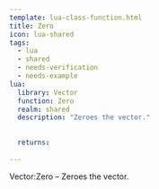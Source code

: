 ```yaml
---
template: lua-class-function.html
title: Zero
icon: lua-shared
tags:
  - lua
  - shared
  - needs-verification
  - needs-example
lua:
  library: Vector
  function: Zero
  realm: shared
  description: "Zeroes the vector."
  
  
  returns:
    
---
```


<div class="lua__search__keywords">
Vector:Zero &#x2013; Zeroes the vector.
</div>
